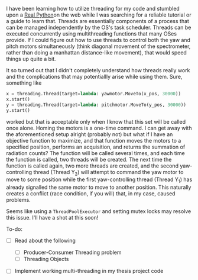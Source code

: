 I have been learning how to utilize threading for my code and stumbled upon a [Real Python](https://realpython.com/intro-to-python-threading/)on the web while I was searching for a reliable tutorial or a guide to learn that. Threads are essentially components of a process that can be managed independently by the OS's task scheduler. Threads can be executed concurrently using multithreading functions that many OSes provide. If I could figure out how to use threads to control both the yaw and pitch motors simultaneously (think diagonal movement of the spectrometer, rather than doing a manhattan distance-like movement), that would speed things up quite a bit.

It so turned out that I didn't completely understand how threads really work and the complications that may potentiallly arise while using them. Sure, something like
```python
x = threading.Thread(target=lambda: yawmotor.MoveTo(x_pos, 30000))
x.start()
y = threading.Thread(target=lambda: pitchmotor.MoveTo(y_pos, 30000))
y.start()
```
worked but that is acceptable only when I know that this set will be called once alone. Homing the motors is a one-time command. I can get away with the aforementioned setup alright (probably not) but what if I have an objective function to maximize, and that function moves the motors to a specified position, performs an acquisition, and returns the summation of radiation counts? The function will be called several times, and each time the function is called, two threads will be created. The next time the function is called again, two more threads are created, and the second yaw-controlling thread (Thread Y<sub>2</sub>) will attempt to command the yaw motor to move to some position while the first yaw-controlling thread (Thread Y<sub>1</sub>) has already signalled the same motor to move to another position. This naturally creates a conflict (race condition, if you will) that, in my case, caused problems. 

Seems like using a `ThreadPoolExecutor` and setting mutex locks may resolve this issue. I'll have a shot at this soon!

To-do:
- [ ] Read about the following 
	- [ ] Producer-Consumer Threading problem
	- [ ] Threading Objects
- [ ] Implement working multi-threading in my thesis project code



